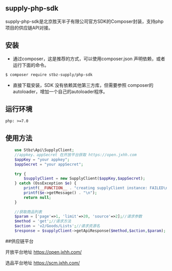
## supply-php-sdk

supply-php-sdk是北京胜天半子有限公司官方SDK的Composer封装，支持php项目的供应链API对接。

## 安装

* 通过composer，这是推荐的方式，可以使用composer.json 声明依赖，或者运行下面的命令。
```bash
$ composer require stbz-supply/php-sdk
```
* 直接下载安装，SDK 没有依赖其他第三方库，但需要参照 composer的autoloader，增加一个自己的autoloader程序。

## 运行环境

    php: >=7.0

## 使用方法

```php    
    use Stbz\Api\SupplyClient;
    //appkey、appSecret 在开放平台获取 https://open.jxhh.com
    $appKey = "your appkey"; 
    $appSecret = "your appSecret";
    
    try {
    	$supplyClient = new SupplyClient($appKey,$appSecret);
    } catch (OssException $e) {
    	printf(__FUNCTION__ . "creating supplyClient instance: FAILED\n");
    	printf($e->getMessage() . "\n");
    	return null;
    }
    
    //获取商品列表
    $param = ['page'=>1, 'limit'=>20, 'source'=>2];//请求参数
    $method = 'get';//请求方法
    $action = 'v2/Goods/Lists';//请求资源名
    $response = $supplyClient->getApiResponse($method,$action,$param);
```    

##供应链平台

开放平台地址 https://open.jxhh.com/  

选品平台地址 https://scm.jxhh.com/   



